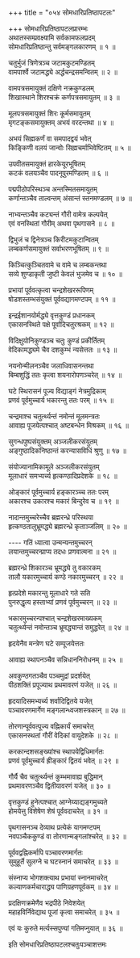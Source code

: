 +++
title = "०५४ सोमधारिप्रतिष्ठापटलः"

+++
सोमधारिप्रतिष्ठापटलप्रारम्भः    
अथातस्सम्प्रवक्ष्यामि सर्वकामफलप्रदम्  
सोमधारिप्रतिष्ठान्तु सर्वमङ्गलकारणम् ॥ १ ॥


चतुर्भुजं त्रिणेत्रञ्च जटामकुटमण्डितम्  
वामपार्श्वे जटामद्ध्ये अर्द्धचन्द्रसमन्वितम् ॥ २ ॥


वामपत्रसमायुक्तं दक्षिणे नक्रकुण्डलम्  
शिखास्थाने शिरश्चक्रं कर्णपत्रसमायुतम् ॥ ३ ॥


मूलपत्रसमायुक्तं शिरः कूर्मसमायुतम्  
मृगटङ्कसमायुक्तम् अभयं वरदन्तथा ॥ ४ ॥


अभयं सिह्मकर्णं वा समपादद्वयं भवेत्  
किङ्किणी वलयं जान्वोः सिह्मचर्माभिवेष्टितम् ॥ ५ ॥


उपवीतसमायुक्तं हारकेयूरभूषितम्  
कटकं वलयञ्चैव पादनूपुरमण्डितम् ॥ ६ ॥


पद्मपीठोपरिस्थञ्च अन्तस्मितसमायुतम्  
कर्णान्तञ्चैव ताल्वन्तम् अंसान्तं स्तनमण्डलम् ॥ ७ ॥


नाभ्यन्तञ्चैव कट्यन्तं गौरी वामेत्र कल्पयेत्  
एवं वनस्थितां गौरीम् अथवा पृथगासने ॥ ८ ॥


द्विभुजं च द्विनेत्रञ्च किरीटमकुटान्वितम्  
लम्बकर्णसमायुक्तं सर्वाभरणभूषितम् ॥ ९ ॥


किञ्चित्कुञ्चितवामे च वामे च लम्बकन्तथा  
सव्ये शुण्डाकृती जुष्टी केवलं भुजमेव च ॥ १० ॥



प्रभायां पूर्ववत्कृत्वा चन्द्रशेखररूपिणम्    
षोडशस्तम्भसंयुक्तं पूर्ववद्यागमण्टपम् ॥ ११ ॥


इन्द्रईशानयोर्मद्ध्ये वृत्तकुण्डं प्रधानकम्  
एकासनस्थिते पक्षे पूर्वादिचतुरश्रकम् ॥ १२ ॥


विदिक्षुयोनिकुण्डञ्च चतुः कुण्डं प्रकीर्तितम्  
वेदिकामद्ध्यमे चैव दशकुम्भं न्यसेत्ततः ॥ १३ ॥


नयनोन्मीलनञ्चैव जलाधिवासनन्तथा  
बिम्बशुद्धिं ततः कृत्वा शयनारोपणञ्चरेत् ॥ १४ ॥


घटे स्थिरासनं पूज्य विद्याङ्गं नेत्रमुद्रिकाम्  
प्रणवं पूर्वमुच्चार्य भकारन्तु ततः परम् ॥ १५ ॥


चन्द्रमाश्च चतुर्त्थ्यन्तं नमोन्तं मूलमन्त्रतः  
आवाह्य पूजयेत्पश्चात् अष्टबन्धेन मिश्रकम् ॥ १६ ॥


सुगन्धपुष्पसंयुक्तम् अञ्जलीकरसंयुतम्  
अङ्गुष्ठादिकनिष्ठान्तं करन्यासविधिं श्रुणु ॥ १७ ॥


संयोज्यानामिकामूले अञ्जलीकरसंयुतम्  
मूलाधारं समभ्यर्च्य हृत्कण्ठादिप्रदेशके ॥ १८ ॥


ओङ्कारं पूर्वमुच्चार्य हङ्कारञ्च्च ततः परम्  
अकारश्च उकारश्च मकारं बिन्दुरेव च ॥ १९ ॥


नादान्तमुच्चरेच्चैव ब्रह्मरन्ध्रे परिस्थया  
हृत्कण्ठतालुभ्रूमद्ध्ये ब्रह्मरन्ध्रे कृताञ्जलिम् ॥ २० ॥


---- गतिं ध्यात्वा उन्मन्यन्तमुच्चरन्  
लयान्तमुच्चरन्प्राप्य तदधः प्रणवात्मना ॥ २१ ॥


ब्रह्मरन्ध्रे शिकारञ्च भ्रूमद्ध्ये तु वकारकम्  
तालौ यकारमुच्चार्य कण्ठे नकारमुच्चरन् ॥ २२ ॥


हृत्प्रदेशे मकारन्तु मूलाधारे गते सति  
पुनरुद्धृत्य हस्ताभ्यां प्रणवं पूर्वमुच्चरन् ॥ २३ ॥


भकारमुच्चरन्पश्चात् चन्द्रशेखरमाख्यकम्  
चतुर्त्थ्यन्तं नमोन्तञ्च भ्रूमद्ध्यान्तं समुद्धरेत् ॥ २४ ॥


हृदयेनैव मन्त्रेण घटे सम्पूजयेत्ततः  

आवाह्य स्थापनञ्चैव सन्निधाननिरोधनम् ॥ २५ ॥


अवकुण्ठगतञ्चैव पञ्चमुद्रां प्रदर्शयेत्  
पीठशक्तिं प्रपूज्याथ प्रथमावरणं यजेत् ॥ २६ ॥


हृदयादिसमभ्यर्च्य शर्वादिद्वितये यजेत्  
पञ्चावरणमार्गेण मङ्गलान्ध्वजशस्त्रकान् ॥ २७ ॥


तोरणान्पूर्ववत्पूज्य वह्निकार्यं समाचरेत्  
एकासनस्थतां गौरीं वेदिकां वायुदेशके ॥ २८ ॥


करकान्दशसङ्ख्यांश्च स्थापयेद्विधिमार्गतः  
प्रणवं पूर्वमुच्चार्य ह्रीङ्कारं द्वितयं भवेत् ॥ २९ ॥


गौर्यै चैव चतुर्त्थ्यन्तं कुम्भमावाह्य बुद्धिमान्  
प्रथमावरणञ्चैव द्वितीयावरणं यजेत् ॥ ३० ॥


वृत्तकुण्डं हुनेत्पश्चात् आग्नेय्याद्यङ्गमुच्यते  
होमयेत्तु विशेषेण शेषं पूर्ववदाचरेत् ॥ ३१ ॥


पृथगासनञ्च देव्याथ प्रत्येकं यागमण्टपम्  
नवपञ्चैककुण्डं वा तोरणान्मङ्गलांश्चरेत् ॥ ३२ ॥


पूर्ववद्वह्निकर्मापि पञ्चावरणमार्गतः  
सुमुहूर्ते सुलग्ने च घटस्नानं समाचरेत् ॥ ३३ ॥


संस्नाप्य भोगशक्त्याथ प्रभायां स्नानमाचरेत्  
कल्याणकर्मचाराद्ध्य पाणिग्रहणपूर्वकम् ॥ ३४ ॥


प्रदक्षिणक्रमेणैव भद्रपीठे निवेशयेत्  
महाहविर्निवेद्याथ पूजां कृत्वा समाचरेत् ॥ ३५ ॥


एवं यः कुरुते मर्त्यस्सपुण्यां गतिमप्नुयात् ॥ ३६ ॥


इति सोमधारिप्रतिष्ठापटलश्चतुःपञ्चाशत्तमः  

